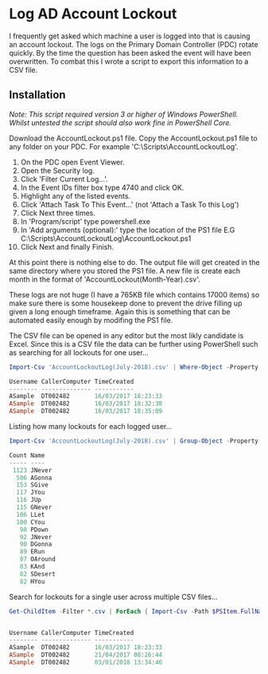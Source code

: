 Log AD Account Lockout
======================

I frequently get asked which machine a user is logged into that is causing an account lockout.  The logs on the Primary Domain Controller (PDC) rotate quickly.  By the time the question has been asked the event will have been overwritten.  To combat this I wrote a script to export this information to a CSV file.

Installation
------------

*Note: This script required version 3 or higher of Windows PowerShell.  Whilst untested the script should also work fine in PowerShell Core.*

Download the AccountLockout.ps1 file. Copy the AccountLockout.ps1 file to any folder on your PDC.  For example 'C:\Scripts\AccountLockoutLog'.

1. On the PDC open Event Viewer. 
2. Open the Security log. 
3. Click 'Filter Current Log...'.   
4. In the Event IDs filter box type 4740 and click OK. 
5. Highlight any of the listed events.  
6. Click 'Attach Task To This Event...' (not 'Attach a Task To this Log')
7. Click Next three times.
8. In 'Program/script' type powershell.exe
9. In 'Add arguments (optional):' type the location of the PS1 file E.G C:\Scripts\AccountLockoutLog\AccountLockout.ps1
10. Click Next and finally Finish.

At this point there is nothing else to do.  The output file will get created in the same directory where you stored the PS1 file.  A new file is create each month in the format of 'AccountLockout(Month-Year).csv'. 

These logs are not huge (I have a 765KB file which contains 17000 items) so make sure there is some housekeep done to prevent the drive filling up given a long enough timeframe.  Again this is something that can be automated easily enough by modifing the PS1 file.

The CSV file can be opened in any editor but the most likly candidate is Excel.  Since this is a CSV file the data can be further using PowerShell such as searching for all lockouts for one user...

```powershell
Import-Csv 'AccountLockoutLog(July-2018).csv' | Where-Object -Property Username -EQ -Value ASample

Username CallerComputer TimeCreated        
-------- -------------- -----------        
ASample  DT002482       16/03/2017 18:23:33
ASample  DT002482       16/03/2017 18:32:38
ASample  DT002482       16/03/2017 18:35:09
```

Listing how many lockouts for each logged user...

```powershell
Import-Csv 'AccountLockoutLog(July-2018).csv' | Group-Object -Property Username -NoElement | Sort-Object -Property Count -Descending

Count Name                     
----- ----                     
 1123 JNever              
  506 AGonna              
  153 SGive            
  117 JYou                    
  116 JUp              
  115 GNever                  
  106 LLet                  
  100 CYou                
   98 PDown                
   92 JNever                 
   90 DGonna                  
   89 ERun               
   87 OAround                     
   83 KAnd                    
   82 SDesert  
   82 HYou                    
```

Search for lockouts for a single user across multiple CSV files...

```powershell
Get-ChildItem -Filter *.csv | ForEach { Import-Csv -Path $PSItem.FullName } | Where-Object -Property Username -EQ -Value ASample


Username CallerComputer TimeCreated        
-------- -------------- -----------        
ASample  DT002482       16/03/2017 18:23:33
ASample  DT002482       21/04/2017 08:26:44
ASample  DT002482       03/01/2018 13:34:46
```